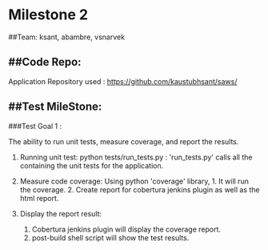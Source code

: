 # Milestone 2

##Team:
ksant, abambre, vsnarvek

##Code Repo:
--------------------------------------------------------------------------

Application Repository used :  https://github.com/kaustubhsant/saws/

##Test MileStone:
--------------------------------------------------------------------------

###Test Goal 1 :
    
The ability to run unit tests, measure coverage, and report the results.

1. Running unit test:
      python tests/run_tests.py   :  'run_tests.py' calls all the containing the unit tests for the application.

2. Measure code coverage:
      Using python 'coverage' library, 
          1. It will run the coverage.
          2. Create report for cobertura jenkins plugin as well as the html report.

3. Display the report result:
      1. Cobertura jenkins plugin will display the coverage report.
      2. post-build shell script will show the test results.
